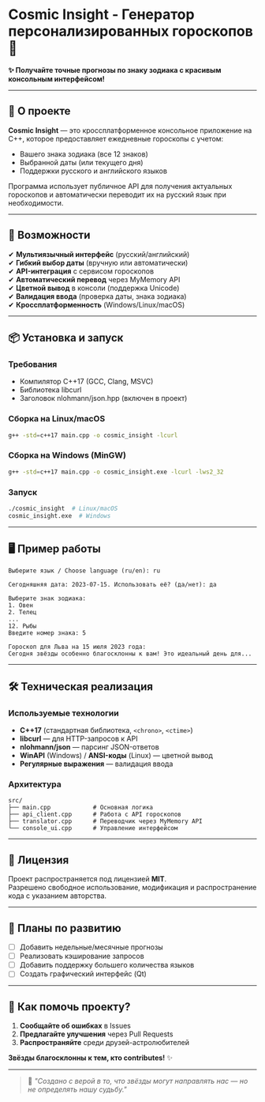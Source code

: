# **Cosmic Insight - Генератор персонализированных гороскопов** 🌟

**✨ Получайте точные прогнозы по знаку зодиака с красивым консольным интерфейсом!**

---

## **🌌 О проекте**

**Cosmic Insight** — это кроссплатформенное консольное приложение на C++, которое предоставляет ежедневные гороскопы с учетом:
- Вашего знака зодиака (все 12 знаков)
- Выбранной даты (или текущего дня)
- Поддержки русского и английского языков

Программа использует публичное API для получения актуальных гороскопов и автоматически переводит их на русский язык при необходимости.

---

## **🚀 Возможности**

✔ **Мультиязычный интерфейс** (русский/английский)  
✔ **Гибкий выбор даты** (вручную или автоматически)  
✔ **API-интеграция** с сервисом гороскопов  
✔ **Автоматический перевод** через MyMemory API  
✔ **Цветной вывод** в консоли (поддержка Unicode)  
✔ **Валидация ввода** (проверка даты, знака зодиака)  
✔ **Кроссплатформенность** (Windows/Linux/macOS)  

---

## **📦 Установка и запуск**

### **Требования**
- Компилятор C++17 (GCC, Clang, MSVC)
- Библиотека libcurl
- Заголовок nlohmann/json.hpp (включен в проект)

### **Сборка на Linux/macOS**
```bash
g++ -std=c++17 main.cpp -o cosmic_insight -lcurl
```

### **Сборка на Windows (MinGW)**
```bash
g++ -std=c++17 main.cpp -o cosmic_insight.exe -lcurl -lws2_32
```

### **Запуск**
```bash
./cosmic_insight  # Linux/macOS
cosmic_insight.exe  # Windows
```

---

## **🖥 Пример работы**

```text
Выберите язык / Choose language (ru/en): ru

Сегодняшняя дата: 2023-07-15. Использовать её? (да/нет): да

Выберите знак зодиака:
1. Овен
2. Телец
...
12. Рыбы
Введите номер знака: 5

Гороскоп для Льва на 15 июля 2023 года:
Сегодня звёзды особенно благосклонны к вам! Это идеальный день для...
```

---

## **🛠 Техническая реализация**

### **Используемые технологии**
- **C++17** (стандартная библиотека, `<chrono>`, `<ctime>`)
- **libcurl** — для HTTP-запросов к API
- **nlohmann/json** — парсинг JSON-ответов
- **WinAPI** (Windows) / **ANSI-коды** (Linux) — цветной вывод
- **Регулярные выражения** — валидация ввода

### **Архитектура**
```text
src/
├── main.cpp            # Основная логика
├── api_client.cpp      # Работа с API гороскопов
├── translator.cpp      # Переводчик через MyMemory API
└── console_ui.cpp      # Управление интерфейсом
```

---

## **📜 Лицензия**

Проект распространяется под лицензией **MIT**.  
Разрешено свободное использование, модификация и распространение кода с указанием авторства.

---

## **📌 Планы по развитию**

- [ ] Добавить недельные/месячные прогнозы
- [ ] Реализовать кэширование запросов
- [ ] Добавить поддержку большего количества языков
- [ ] Создать графический интерфейс (Qt)

---

## **🤝 Как помочь проекту?**

1. **Сообщайте об ошибках** в Issues
2. **Предлагайте улучшения** через Pull Requests
3. **Распространяйте** среди друзей-астролюбителей

**Звёзды благосклонны к тем, кто contributes!** ✨

---

> 🌠 *"Создано с верой в то, что звёзды могут направлять нас — но не определять нашу судьбу."*
